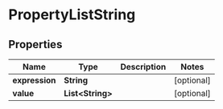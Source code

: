 

# PropertyListString


## Properties

| Name | Type | Description | Notes |
|------------ | ------------- | ------------- | -------------|
|**expression** | **String** |  |  [optional] |
|**value** | **List&lt;String&gt;** |  |  [optional] |



